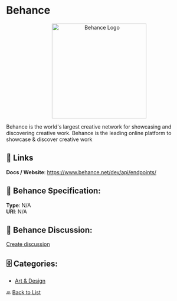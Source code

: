 # Behance
<p align="center">
    <img width="256" src="https://raw.githubusercontent.com/apis-list/apis-list/main/apis/behance/logo_256x256.png" alt="Behance Logo"/>
</p>

Behance is the world's largest creative network for showcasing and discovering creative work. Behance is the leading online platform to showcase & discover creative work

##  🔗 Links
**Docs / Website**: https://www.behance.net/dev/api/endpoints/

## 🧬 Behance Specification:
**Type**: N/A  
**URI**: N/A

## 💬 Behance Discussion:
[Create discussion](https://github.com/apis-list/apis-list/discussions/new)

## 🗄️ Categories:
- [Art & Design](https://github.com/apis-list/apis-list#art--design-)




🔙 [Back to List](https://github.com/apis-list/apis-list)
